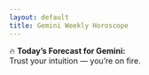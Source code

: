 ```yaml
---
layout: default
title: Gemini Weekly Horoscope
---
```


🔥 **Today’s Forecast for Gemini:**  
Trust your intuition — you’re on fire.
